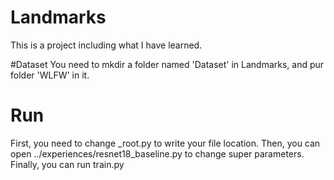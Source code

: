 # Landmarks
This is a project including what I have learned.

#Dataset
You need to mkdir a folder named 'Dataset' in Landmarks, and pur folder 'WLFW' in it.

# Run
First, you need to change _root.py to write your file location.
Then, you can open ../experiences/resnet18_baseline.py to change super parameters.
Finally, you can run train.py
